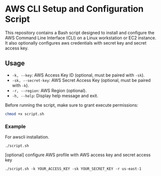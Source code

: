 # AWS CLI Setup and Configuration Script

This repository contains a Bash script designed to install and configure the AWS Command Line Interface (CLI) on a Linux workstation or EC2 instance. It also optionally configures aws credentials with secret key and secret access key.
## Usage

- `-k, --key`: AWS Access Key ID (optional, must be paired with `-sk`).
- `-sk, --secret-key`: AWS Secret Access Key (optional, must be paired with `-k`).
- `-r, --region`: AWS Region (optional).
- `-h, --help`: Display help message and exit.

Before running the script, make sure to grant execute permissions:
```bash
chmod +x script.sh
```

### Example

For awscli installation.
```
./script.sh
```

[optional] configure AWS profile with AWS access key and secret access key
```
./script.sh -k YOUR_ACCESS_KEY -sk YOUR_SECRET_KEY -r us-east-1
```

